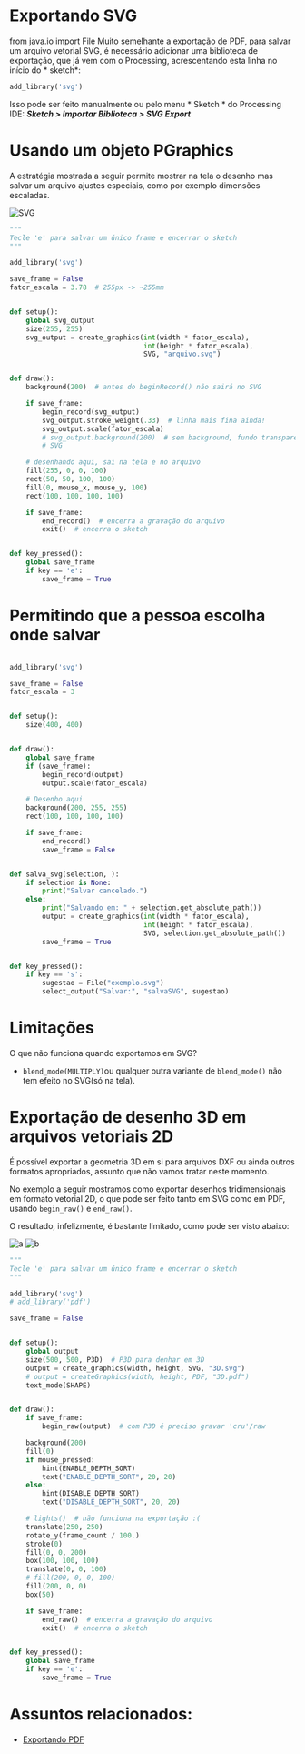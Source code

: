 # Exportando SVG

from java.io import File
Muito semelhante a exportação de PDF, para salvar um arquivo vetorial SVG, é necessário adicionar uma biblioteca de exportação, que já vem com o Processing, acrescentando esta linha no início do * sketch*:

``` python
add_library('svg')
```
Isso pode ser feito manualmente ou pelo menu * Sketch * do Processing IDE:
***Sketch > Importar Biblioteca > SVG Export***

# Usando um objeto PGraphics

A estratégia mostrada a seguir permite mostrar na tela o desenho mas salvar um arquivo ajustes especiais, como por exemplo dimensões escaladas.

![SVG](assets/arquivo.svg)

```python
"""
Tecle 'e' para salvar um único frame e encerrar o sketch
"""

add_library('svg')

save_frame = False
fator_escala = 3.78  # 255px -> ~255mm


def setup():
    global svg_output
    size(255, 255)
    svg_output = create_graphics(int(width * fator_escala),
                                 int(height * fator_escala),
                                 SVG, "arquivo.svg")


def draw():
    background(200)  # antes do beginRecord() não sairá no SVG

    if save_frame:
        begin_record(svg_output)
        svg_output.stroke_weight(.33)  # linha mais fina ainda!
        svg_output.scale(fator_escala)
        # svg_output.background(200)  # sem background, fundo transparente no
        # SVG

    # desenhando aqui, sai na tela e no arquivo
    fill(255, 0, 0, 100)
    rect(50, 50, 100, 100)
    fill(0, mouse_x, mouse_y, 100)
    rect(100, 100, 100, 100)

    if save_frame:
        end_record()  # encerra a gravação do arquivo
        exit()  # encerra o sketch


def key_pressed():
    global save_frame
    if key == 'e':
        save_frame = True


```

# Permitindo que a pessoa escolha onde salvar

```python

add_library('svg')

save_frame = False
fator_escala = 3


def setup():
    size(400, 400)


def draw():
    global save_frame
    if (save_frame):
        begin_record(output)
        output.scale(fator_escala)

    # Desenho aqui
    background(200, 255, 255)
    rect(100, 100, 100, 100)

    if save_frame:
        end_record()
        save_frame = False


def salva_svg(selection, ):
    if selection is None:
        print("Salvar cancelado.")
    else:
        print("Salvando em: " + selection.get_absolute_path())
        output = create_graphics(int(width * fator_escala),
                                 int(height * fator_escala),
                                 SVG, selection.get_absolute_path())
        save_frame = True


def key_pressed():
    if key == 's':
        sugestao = File("exemplo.svg")
        select_output("Salvar:", "salvaSVG", sugestao)


```

# Limitações

O que não funciona quando exportamos em SVG?

- `blend_mode(MULTIPLY)`ou qualquer outra variante de `blend_mode()` não tem efeito no SVG(só na tela).

# Exportação de desenho 3D em arquivos vetoriais 2D

É possível exportar a geometria 3D em si para arquivos DXF ou ainda outros formatos apropriados, assunto que não vamos tratar neste momento.

No exemplo a seguir mostramos como exportar desenhos tridimensionais em formato vetorial 2D, o que pode ser feito tanto em SVG como em PDF, usando `begin_raw()` e `end_raw()`.

O resultado, infelizmente,  é  bastante limitado, como pode ser visto abaixo:

![a](assets/3_da.svg) ![b](assets/3_db.svg)


```python
"""
Tecle 'e' para salvar um único frame e encerrar o sketch
"""

add_library('svg')
# add_library('pdf')

save_frame = False


def setup():
    global output
    size(500, 500, P3D)  # P3D para denhar em 3D
    output = create_graphics(width, height, SVG, "3D.svg")
    # output = createGraphics(width, height, PDF, "3D.pdf")
    text_mode(SHAPE)


def draw():
    if save_frame:
        begin_raw(output)  # com P3D é preciso gravar 'cru'/raw

    background(200)
    fill(0)
    if mouse_pressed:
        hint(ENABLE_DEPTH_SORT)
        text("ENABLE_DEPTH_SORT", 20, 20)
    else:
        hint(DISABLE_DEPTH_SORT)
        text("DISABLE_DEPTH_SORT", 20, 20)

    # lights()  # não funciona na exportação :(
    translate(250, 250)
    rotate_y(frame_count / 100.)
    stroke(0)
    fill(0, 0, 200)
    box(100, 100, 100)
    translate(0, 0, 100)
    # fill(200, 0, 0, 100)
    fill(200, 0, 0)
    box(50)

    if save_frame:
        end_raw()  # encerra a gravação do arquivo
        exit()  # encerra o sketch


def key_pressed():
    global save_frame
    if key == 'e':
        save_frame = True


```

# Assuntos relacionados:

- [Exportando PDF](exportando_pdf.md)
